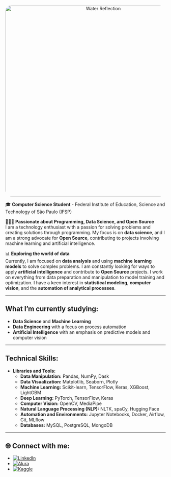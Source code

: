 <p align="center">
  <img src="https://studioghibli.jp/static/media/water-reflection.d7236029.gif" alt="Water Reflection" width="600" style="border-radius: 20px;">
</p>

🎓 **Computer Science Student** - Federal Institute of Education, Science and Technology of São Paulo (IFSP)

👨🏻‍💻 **Passionate about Programming, Data Science, and Open Source**  
I am a technology enthusiast with a passion for solving problems and creating solutions through programming. My focus is on **data science**, and I am a strong advocate for **Open Source**, contributing to projects involving machine learning and artificial intelligence.

📊 **Exploring the world of data**  
Currently, I am focused on **data analysis** and using **machine learning models** to solve complex problems. I am constantly looking for ways to apply **artificial intelligence** and contribute to **Open Source** projects. I work on everything from data preparation and manipulation to model training and optimization. I have a keen interest in **statistical modeling**, **computer vision**, and the **automation of analytical processes**.

---

## What I’m currently studying:
- **Data Science** and **Machine Learning**
- **Data Engineering** with a focus on process automation
- **Artificial Intelligence** with an emphasis on predictive models and computer vision

---

## Technical Skills:
- **Libraries and Tools:**
  - **Data Manipulation:** Pandas, NumPy, Dask
  - **Data Visualization:** Matplotlib, Seaborn, Plotly
  - **Machine Learning:** Scikit-learn, TensorFlow, Keras, XGBoost, LightGBM
  - **Deep Learning:** PyTorch, TensorFlow, Keras
  - **Computer Vision:** OpenCV, MediaPipe
  - **Natural Language Processing (NLP):** NLTK, spaCy, Hugging Face
  - **Automation and Environments:** Jupyter Notebooks, Docker, Airflow, Git, MLflow
  - **Databases:** MySQL, PostgreSQL, MongoDB

---

## 🌐 Connect with me:

- [![LinkedIn](https://img.shields.io/badge/LinkedIn-0077B5?style=for-the-badge&logo=linkedin&logoColor=white)](https://www.linkedin.com/in/heitorccf)
- [![Alura](https://img.shields.io/badge/Alura-1877F2?style=for-the-badge&logo=alura&logoColor=white)](https://cursos.alura.com.br/user/Heitorccf)
- [![Kaggle](https://img.shields.io/badge/Kaggle-20BEFF?style=for-the-badge&logo=kaggle&logoColor=white)](https://www.kaggle.com/heitorccf)
